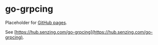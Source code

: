 # go-grpcing

Placeholder for [GitHub pages](https://pages.github.com/).

See [https://hub.senzing.com/go-grpcing](https://hub.senzing.com/go-grpcing).
